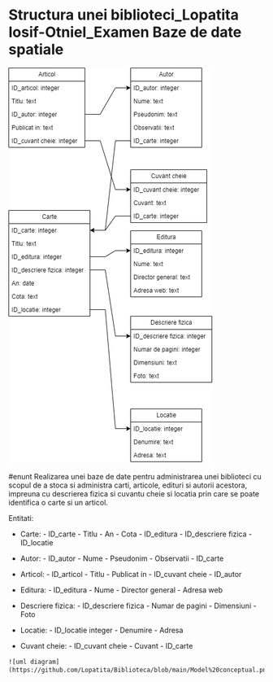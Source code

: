 # Structura unei biblioteci_Lopatita Iosif-Otniel_Examen Baze de date spatiale
![uml diagram](https://github.com/Lopatita/Biblioteca/blob/main/proiect%20biblioteca.drawio.png)

#enunt
Realizarea unei baze de date pentru administrarea unei biblioteci cu scopul de a stoca si administra carti, articole, edituri si autorii acestora, impreuna cu descrierea fizica si cuvantu cheie si locatia prin care se poate identifica o carte si un articol.

Entitati:
  - Carte:
          - ID_carte
          - Titlu
          - An
          - Cota
          - ID_editura
          - ID_descriere fizica
          - ID_locatie
   - Autor: 
          - ID_autor 
          - Nume 
          - Pseudonim
          - Observatii
          - ID_carte
          
   - Articol:
          - ID_articol
          - Titlu
          - Publicat in
          - ID_cuvant cheie
          - ID_autor
          
   - Editura:
          - ID_editura
          - Nume
          - Director general
          - Adresa web
          
   - Descriere fizica:
          - ID_descriere fizica
          - Numar de pagini
          - Dimensiuni
          - Foto
         
   - Locatie:
          - ID_locatie integer
          - Denumire
          - Adresa
          
   - Cuvant cheie:
          - ID_cuvant cheie
          - Cuvant
          - ID_carte
          
    ![uml diagram](https://github.com/Lopatita/Biblioteca/blob/main/Model%20conceptual.png)
